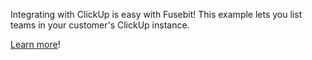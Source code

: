 Integrating with ClickUp is easy with Fusebit! This example lets you list teams in your customer's ClickUp instance.

[Learn more](https://developer.fusebit.io/docs/clickup)!

